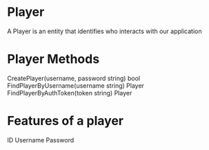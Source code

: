 # Player

A Player is an entity that identifies who interacts with our application

# Player Methods


CreatePlayer(username, password string) bool
FindPlayerByUsername(username string) Player
FindPlayerByAuthToken(token string) Player

# Features of a player

ID
Username
Password
